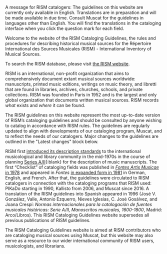 
<article class="notification is-danger">
    <p>A message for RISM catalogers: The guidelines on this website are currently only available in English. Translations are in preparation and will be made available in due time. Consult Muscat for the guidelines in languages other than English. You will find the translations in the cataloging interface when you click the question mark for each field.</p>
</article>  

Welcome to the website of the RISM Cataloging Guidelines, the rules and procedures for describing historical musical sources for the Répertoire International des Sources Musicales (RISM) - International Inventory of Musical Sources.  

<article class="notification is-warning is-light">
    <p>To search the RISM database, please visit <a href="https://rism.info/index.html">the RISM website</a>.</p>
</article>

RISM is an international, non-profit organization that aims to comprehensively document extant musical sources worldwide: manuscripts, printed music editions, writings on music theory, and libretti that are found in libraries, archives, churches, schools, and private collections. RISM was founded in Paris in 1952 and is the largest and only global organization that documents written musical sources. RISM records _what_ exists and _where_ it can be found.  

The RISM guidelines on this website represent the most up-to-date version of RISM’s cataloging guidelines and should be consulted by anyone wishing to catalog in accordance with RISM rules. The guidelines are regularly updated to align with developments of our cataloging program, Muscat, and to reflect the needs of our catalogers. Major changes to the guidelines are outlined in the "Latest changes" block below.

RISM first [introduced its description standards](https://www.jstor.org/stable/23506213) to the international musicological and library community in the mid-1970s in the course of planning [Series A/II](https://rism.info/publications.html#aii-music-manuscripts-after-1600){:blank} for the description of music manuscripts. The first “Checklist” of cataloging fields was published in [_Fontes Artis Musicae_ in 1978]( https://www.jstor.org/stable/23505235) and appeared in _Fontes_ [in expanded form in 1981](https://www.jstor.org/stable/23505778) in German, English, and French. After that, the guidelines were circulated to RISM catalogers in connection with the cataloging programs that RISM used: PIKaDo starting in 1990, Kallisto from 2006, and Muscat since 2016. A translation of the RISM guidelines into Spanish appeared in 1996 (José V. González, Valle, Antonio Ezquerro, Nieves Iglesias, C. José Gosálvez, and Joana Crespí: _Normas internacionales para la catalogación de fuentes musicales históricas: Serie A/II, Manoscritos musicales, 1600-1800_, Madrid: Arco/Libros). This RISM Cataloging Guidelines website supersedes all previous publications of RISM guidelines.  

The RISM Cataloging Guidelines website is aimed at RISM contributors who are cataloging musical sources using Muscat, but this website may also serve as a resource to our wider international community of RISM users, musicologists, and librarians.  
